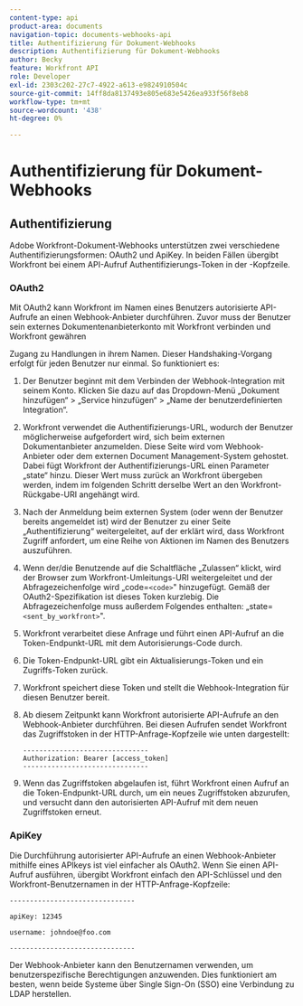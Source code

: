 ```yaml
---
content-type: api
product-area: documents
navigation-topic: documents-webhooks-api
title: Authentifizierung für Dokument-Webhooks
description: Authentifizierung für Dokument-Webhooks
author: Becky
feature: Workfront API
role: Developer
exl-id: 2303c202-27c7-4922-a613-e9824910504c
source-git-commit: 14ff8da8137493e805e683e5426ea933f56f8eb8
workflow-type: tm+mt
source-wordcount: '438'
ht-degree: 0%

---
```


# Authentifizierung für Dokument-Webhooks

## Authentifizierung

Adobe Workfront-Dokument-Webhooks unterstützen zwei verschiedene Authentifizierungsformen: OAuth2 und ApiKey. In beiden Fällen übergibt Workfront bei einem API-Aufruf Authentifizierungs-Token in der -Kopfzeile.

### OAuth2

Mit OAuth2 kann Workfront im Namen eines Benutzers autorisierte API-Aufrufe an einen Webhook-Anbieter durchführen. Zuvor muss der Benutzer sein externes Dokumentenanbieterkonto mit Workfront verbinden und Workfront gewähren

Zugang zu Handlungen in ihrem Namen. Dieser Handshaking-Vorgang erfolgt für jeden Benutzer nur einmal. So funktioniert es:

1. Der Benutzer beginnt mit dem Verbinden der Webhook-Integration mit seinem Konto. Klicken Sie dazu auf das Dropdown-Menü „Dokument hinzufügen“ > „Service hinzufügen“ > „Name der benutzerdefinierten Integration“.
1. Workfront verwendet die Authentifizierungs-URL, wodurch der Benutzer möglicherweise aufgefordert wird, sich beim externen Dokumentanbieter anzumelden. Diese Seite wird vom Webhook-Anbieter oder dem externen Document Management-System gehostet. Dabei fügt Workfront der Authentifizierungs-URL einen Parameter „state“ hinzu. Dieser Wert muss zurück an Workfront übergeben werden, indem im folgenden Schritt derselbe Wert an den Workfront-Rückgabe-URI angehängt wird.
1. Nach der Anmeldung beim externen System (oder wenn der Benutzer bereits angemeldet ist) wird der Benutzer zu einer Seite „Authentifizierung“ weitergeleitet, auf der erklärt wird, dass Workfront Zugriff anfordert, um eine Reihe von Aktionen im Namen des Benutzers auszuführen.
1. Wenn der/die Benutzende auf die Schaltfläche „Zulassen“ klickt, wird der Browser zum Workfront-Umleitungs-URI weitergeleitet und der Abfragezeichenfolge wird „code=`<code>`&quot; hinzugefügt. Gemäß der OAuth2-Spezifikation ist dieses Token kurzlebig. Die Abfragezeichenfolge muss außerdem Folgendes enthalten: „state=`<sent_by_workfront>`&quot;.
1. Workfront verarbeitet diese Anfrage und führt einen API-Aufruf an die Token-Endpunkt-URL mit dem Autorisierungs-Code durch.
1. Die Token-Endpunkt-URL gibt ein Aktualisierungs-Token und ein Zugriffs-Token zurück.
1. Workfront speichert diese Token und stellt die Webhook-Integration für diesen Benutzer bereit.
1. Ab diesem Zeitpunkt kann Workfront autorisierte API-Aufrufe an den Webhook-Anbieter durchführen. Bei diesen Aufrufen sendet Workfront das Zugriffstoken in der HTTP-Anfrage-Kopfzeile wie unten dargestellt:

   ```
   -------------------------------  
   Authorization: Bearer [access_token] ­­­­­­­­­­­­­­­­­­­­­­­­­­  
   -------------------------------
   ```

1. Wenn das Zugriffstoken abgelaufen ist, führt Workfront einen Aufruf an die Token-Endpunkt-URL durch, um ein neues Zugriffstoken abzurufen, und versucht dann den autorisierten API-Aufruf mit dem neuen Zugriffstoken erneut.

### ApiKey

Die Durchführung autorisierter API-Aufrufe an einen Webhook-Anbieter mithilfe eines APIkeys ist viel einfacher als OAuth2. Wenn Sie einen API-Aufruf ausführen, übergibt Workfront einfach den API-Schlüssel und den Workfront-Benutzernamen in der HTTP-Anfrage-Kopfzeile: 

```
-------------------------------

apiKey: 12345

username: johndoe@foo.com

-------------------------------
```

Der Webhook-Anbieter kann den Benutzernamen verwenden, um benutzerspezifische Berechtigungen anzuwenden. Dies funktioniert am besten, wenn beide Systeme über Single Sign-On (SSO) eine Verbindung zu LDAP herstellen.

<!--
<div data-mc-conditions="QuicksilverOrClassic.Draft mode">
<h3>Adding Request Headers (optional)</h3>
<p>In addition to using either OAuth2 tokens or an ApiKey for authentication, Workfront can send a predefined set of headers to the webhook provider for every API call. A Workfront admin can setup set this up when&nbsp;registering or editing a Webook Integration, as described in the section above. See Registering a Webhook Integration.</p>
<p>For example, this can be used for Basic Authentication. To do this, the Workfront administrator would add the following Request Header information in the Custom Integration dialog:</p>
<p>&nbsp; &nbsp; &nbsp;Authorization Basic QWxhZGRpbjpvcGVuIHNlc2FtZQ==</p>
<p>where QWxhZGRpbjpvcGVuIHNlc2FtZQ== is a base-64 encoded string of "username:password". See Basic Authentication . Provided that this added, Workfront will pass this in the HTTP request header, in addition to other request headers:&nbsp;</p>
<p>-------------------------------</p>
<p>apiKey: 12345</p>
<p>username: johndoe@foo.com</p>
<p>Authorization: Basic QWxhZGRpbjpvcGVuIHNlc2FtZQ== ­­­­­­­­­­­­­­­­­­­­­­­­­­</p>
<p>-------------------------------</p>
</div>
-->

